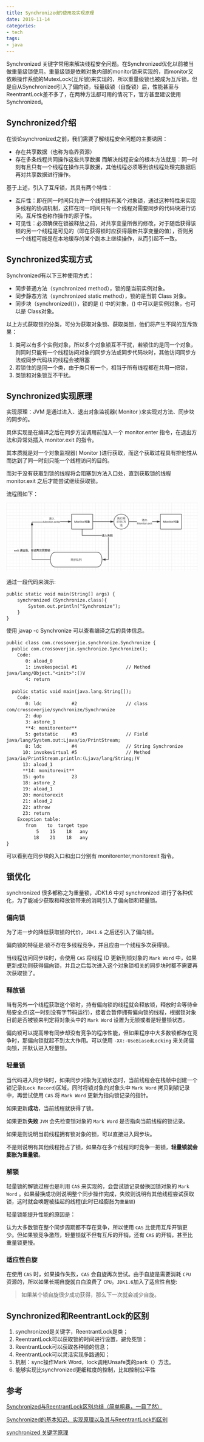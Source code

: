 ```yaml
---
title: Synchronized的使用及实现原理
date: 2019-11-14
categories:
- tech
tags:
- java
---
```


Synchronized 关键字常用来解决线程安全问题。在Synchronized优化以前被当做重量级锁使用。重量级锁是依赖对象内部的monitor锁来实现的，而monitor又依赖操作系统的MutexLock(互斥锁)来实现的，所以重量级锁也被成为互斥锁。但是自从Synchronized引入了偏向锁，轻量级锁（自旋锁）后，性能甚至与ReentrantLock差不多了，在两种方法都可用的情况下，官方甚至建议使用Synchronized。

<!-- more -->

## Synchronized介绍
在谈论synchronized之前，我们需要了解线程安全问题的主要诱因：
+ 存在共享数据（也称为临界资源）
+ 存在多条线程共同操作这些共享数据
而解决线程安全的根本方法就是：同一时刻有且只有一个线程在操作共享数据，其他线程必须等到该线程处理完数据后再对共享数据进行操作。

基于上述，引入了互斥锁，其具有两个特性：

+ 互斥性：即在同一时间只允许一个线程持有某个对象锁，通过这种特性来实现多线程的协调机制，这样在同一时间只有一个线程对需要同步的代码块进行访问。互斥性也称作操作的原子性。
+ 可见性：必须确保在锁被释放之前，对共享变量所做的修改，对于随后获得该锁的另一个线程是可见的（即在获得锁时应获得最新共享变量的值），否则另一个线程可能是在本地缓存的某个副本上继续操作，从而引起不一致。


## Synchronized实现方式
Synchronized有以下三种使用方式：

+ 同步普通方法（synchronized method），锁的是当前实例对象。
+ 同步静态方法（synchronized static method），锁的是当前 Class 对象。
+ 同步块（synchronized()），锁的是 () 中的对象，() 中可以是实例对象，也可以是 Class对象。

以上方式获取锁的分类，可分为获取对象锁、获取类锁，他们将产生不同的互斥效果：
1. 类可以有多个实例对象，所以多个对象锁互不干扰，若锁住的是同一个对象，则同时只能有一个线程访问对象的同步方法或同步代码块时，其他访问同步方法或同步代码块的线程会被阻塞
2. 若锁住的是同一个类，由于类只有一个，相当于所有线程都在共用一把锁，
3. 类锁和对象锁互不干扰。

## Synchronized实现原理

实现原理：JVM 是通过进入、退出对象监视器( Monitor )来实现对方法、同步块的同步的。

具体实现是在编译之后在同步方法调用前加入一个 monitor.enter 指令，在退出方法和异常处插入 monitor.exit 的指令。

其本质就是对一个对象监视器( Monitor )进行获取，而这个获取过程具有排他性从而达到了同一时刻只能一个线程访问的目的。

而对于没有获取到锁的线程将会阻塞到方法入口处，直到获取锁的线程 monitor.exit 之后才能尝试继续获取锁。

流程图如下：

![](/assets/upload/2019-11-14/5d313f638492c49210.jpg)

通过一段代码来演示:
```
public static void main(String[] args) {
    synchronized (Synchronize.class){
        System.out.println("Synchronize");
    }
}
```

使用 javap -c Synchronize 可以查看编译之后的具体信息。

```
public class com.crossoverjie.synchronize.Synchronize {
  public com.crossoverjie.synchronize.Synchronize();
    Code:
       0: aload_0
       1: invokespecial #1                  // Method java/lang/Object."<init>":()V
       4: return

  public static void main(java.lang.String[]);
    Code:
       0: ldc           #2                  // class com/crossoverjie/synchronize/Synchronize
       2: dup
       3: astore_1
       **4: monitorenter**
       5: getstatic     #3                  // Field java/lang/System.out:Ljava/io/PrintStream;
       8: ldc           #4                  // String Synchronize
      10: invokevirtual #5                  // Method java/io/PrintStream.println:(Ljava/lang/String;)V
      13: aload_1
      **14: monitorexit**
      15: goto          23
      18: astore_2
      19: aload_1
      20: monitorexit
      21: aload_2
      22: athrow
      23: return
    Exception table:
       from    to  target type
           5    15    18   any
          18    21    18   any
}
```
可以看到在同步块的入口和出口分别有 monitorenter,monitorexit 指令。

## 锁优化

synchronized 很多都称之为重量锁，JDK1.6 中对 synchronized 进行了各种优化，为了能减少获取和释放锁带来的消耗引入了偏向锁和轻量锁。

### 偏向锁

为了进一步的降低获取锁的代价，`JDK1.6` 之后还引入了偏向锁。

偏向锁的特征是:锁不存在多线程竞争，并且应由一个线程多次获得锁。

当线程访问同步块时，会使用 `CAS` 将线程 ID 更新到锁对象的 `Mark Word` 中，如果更新成功则获得偏向锁，并且之后每次进入这个对象锁相关的同步块时都不需要再次获取锁了。

### 释放锁
当有另外一个线程获取这个锁时，持有偏向锁的线程就会释放锁，释放时会等待全局安全点(这一时刻没有字节码运行)，接着会暂停拥有偏向锁的线程，根据锁对象目前是否被锁来判定将对象头中的 `Mark Word` 设置为无锁或者是轻量锁状态。

偏向锁可以提高带有同步却没有竞争的程序性能，但如果程序中大多数锁都存在竞争时，那偏向锁就起不到太大作用。可以使用 `-XX:-UseBiasedLocking` 来关闭偏向锁，并默认进入轻量锁。

### 轻量锁

当代码进入同步块时，如果同步对象为无锁状态时，当前线程会在栈帧中创建一个锁记录(`Lock Record`)区域，同时将锁对象的对象头中 `Mark Word` 拷贝到锁记录中，再尝试使用 `CAS` 将 `Mark Word` 更新为指向锁记录的指针。

如果更新**成功**，当前线程就获得了锁。

如果更新**失败** `JVM` 会先检查锁对象的 `Mark Word` 是否指向当前线程的锁记录。

如果是则说明当前线程拥有锁对象的锁，可以直接进入同步块。

不是则说明有其他线程抢占了锁，如果存在多个线程同时竞争一把锁，**轻量锁就会膨胀为重量锁**。

### 解锁
轻量锁的解锁过程也是利用 `CAS` 来实现的，会尝试锁记录替换回锁对象的 `Mark Word` 。如果替换成功则说明整个同步操作完成，失败则说明有其他线程尝试获取锁，这时就会唤醒被挂起的线程(此时已经膨胀为`重量锁`)

轻量锁能提升性能的原因是：

认为大多数锁在整个同步周期都不存在竞争，所以使用 `CAS` 比使用互斥开销更少。但如果锁竞争激烈，轻量锁就不但有互斥的开销，还有 `CAS` 的开销，甚至比重量锁更慢。

### 适应性自旋

在使用 `CAS` 时，如果操作失败，`CAS` 会自旋再次尝试。由于自旋是需要消耗 `CPU` 资源的，所以如果长期自旋就白白浪费了 `CPU`。`JDK1.6`加入了适应性自旋:

> 如果某个锁自旋很少成功获得，那么下一次就会减少自旋。

## Synchronized和ReentrantLock的区别

1. synchronized是关键字，ReentrantLock是类；
2. ReentrantLock可以获取锁的时间进行设置，避免死锁；
3. ReentrantLock可以获取各种锁的信息；
4. ReentrantLock可以灵活实现多路通知；
5. 机制：sync操作Mark Word，lock调用Unsafe类的park（）方法。
6. 能够实现比synchronized更细粒度的控制，比如控制公平性


## 参考
[Synchronized与ReentrantLock区别总结（简单粗暴，一目了然）](https://blog.csdn.net/zxd8080666/article/details/83214089
)

[Synchronized的基本知识、实现原理以及其与ReentrantLock的区别](https://www.cnblogs.com/jlutiger/p/10548291.html)

[synchronized 关键字原理](https://crossoverjie.top/JCSprout/#/thread/Synchronize)
